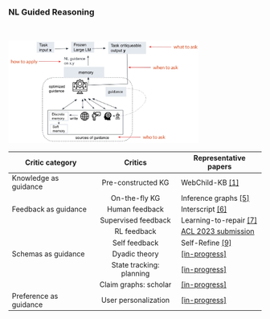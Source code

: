 
###    NL Guided Reasoning
<br/>
  <p align="left">
    <img width="75%" src="https://raw.githubusercontent.com/nikett/about/main/nl-guided-reasoning-annotated.jpg" />
  </p>


<!-- ![NL Guided Reasoning](https://raw.githubusercontent.com/nikett/about/main/nl-guided-reasoning-annotated.jpg)   -->


|Critic category        | Critics                 | Representative papers     |   
|---           |:-:|---  | 
|Knowledge as guidance  |Pre-constructed KG       | WebChild-KB [[1]](https://www.mpi-inf.mpg.de/departments/databases-and-information-systems/research/yago-naga/commonsense/webchild)       | 
|                       |On-the-fly KG            | Inference graphs [[5]](https://aclanthology.org/2021.findings-acl.456.pdf)  | 
|Feedback as guidance   |Human feedback           | Interscript [[6]](https://www.semanticscholar.org/paper/Interscript%3A-A-dataset-for-interactive-learning-of-Tandon-Madaan/07d5bba7d2bc511c88eb143a926d3c297298ad15) | 
|                       |Supervised feedback      | Learning-to-repair [[7]](https://aclanthology.org/2022.findings-naacl.26/)| 
|                       |RL feedback              | [ACL 2023 submission](https://niket.tandon.info)   | 
|                       |Self feedback            | Self-Refine [[9]](https://selfrefine.info/)      | 
|Schemas as guidance    |Dyadic theory            | [[in-progress]](https://github.com/allenai/emma/tree/dev)           | 
|                       |State tracking: planning | [[in-progress]](https://github.com/allenai/openpi_v2)           |   
|                       |Claim graphs: scholar    | [[in-progress]](https://github.com/nikett/claimgraph)           |  
|Preference as guidance |User personalization     | [[in-progress]](https://niket.tandon.info)           | 






